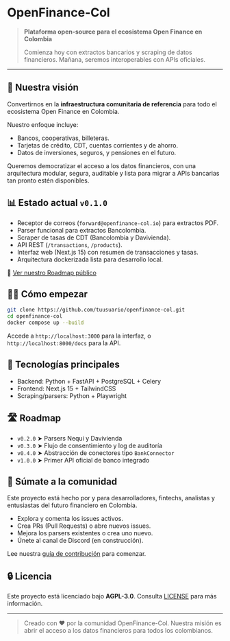 # OpenFinance-Col

> **Plataforma open-source para el ecosistema Open Finance en Colombia**
>
> Comienza hoy con extractos bancarios y scraping de datos financieros. Mañana, seremos interoperables con APIs oficiales.

---

## 🚀 Nuestra visión

Convertirnos en la **infraestructura comunitaria de referencia** para todo el ecosistema Open Finance en Colombia.

Nuestro enfoque incluye:

* Bancos, cooperativas, billeteras.
* Tarjetas de crédito, CDT, cuentas corrientes y de ahorro.
* Datos de inversiones, seguros, y pensiones en el futuro.

Queremos democratizar el acceso a los datos financieros, con una arquitectura modular, segura, auditable y lista para migrar a APIs bancarias tan pronto estén disponibles.

## 📊 Estado actual `v0.1.0`

* Receptor de correos (`forward@openfinance-col.io`) para extractos PDF.
* Parser funcional para extractos Bancolombia.
* Scraper de tasas de CDT (Bancolombia y Davivienda).
* API REST (`/transactions`, `/products`).
* Interfaz web (Next.js 15) con resumen de transacciones y tasas.
* Arquitectura dockerizada lista para desarrollo local.

📌 [Ver nuestro Roadmap público](https://github.com/users/Juanchobanano/projects/1)


## 👩‍💻 Cómo empezar

```bash
git clone https://github.com/tuusuario/openfinance-col.git
cd openfinance-col
docker compose up --build
```

Accede a `http://localhost:3000` para la interfaz, o `http://localhost:8000/docs` para la API.

## 🧱 Tecnologías principales

* Backend: Python + FastAPI + PostgreSQL + Celery
* Frontend: Next.js 15 + TailwindCSS
* Scraping/parsers: Python + Playwright

## 🛣️ Roadmap

* `v0.2.0` ➤ Parsers Nequi y Davivienda
* `v0.3.0` ➤ Flujo de consentimiento y log de auditoría
* `v0.4.0` ➤ Abstracción de conectores tipo `BankConnector`
* `v1.0.0` ➤ Primer API oficial de banco integrado

## 🙌 Súmate a la comunidad

Este proyecto está hecho por y para desarrolladores, fintechs, analistas y entusiastas del futuro financiero en Colombia.

* Explora y comenta los issues activos.
* Crea PRs (Pull Requests) o abre nuevos issues.
* Mejora los parsers existentes o crea uno nuevo.
* Únete al canal de Discord (en construcción).

Lee nuestra [guía de contribución](./CONTRIBUTING.md) para comenzar.

## 🔒 Licencia

Este proyecto está licenciado bajo **AGPL-3.0**. Consulta [LICENSE](./LICENSE) para más información.

---

> Creado con ❤️ por la comunidad OpenFinance-Col. Nuestra misión es abrir el acceso a los datos financieros para todos los colombianos.
